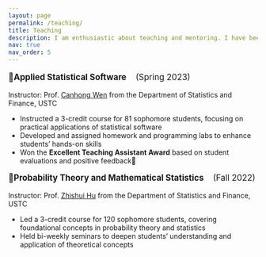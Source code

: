 ```yaml
---
layout: page
permalink: /teaching/
title: Teaching
description: I am enthusiastic about teaching and mentoring. I have been a teaching assistant for the following courses at USTC.
nav: true
nav_order: 5
---
```


<p style="font-size: 1.2em;">&#127775;<strong>Applied Statistical Software</strong> &nbsp;&nbsp;&nbsp;(Spring 2023)</p>
<p>Instructor: Prof. <a href="https://bs.ustc.edu.cn/english/profile-352.html">Canhong Wen</a> from the Department of Statistics and Finance, USTC</p>
<ul>
    <li>Instructed a 3-credit course for 81 sophomore students, focusing on practical applications of statistical software</li>
    <li>Developed and assigned homework and programming labs to enhance students’ hands-on skills</li>
    <li>Won the <strong>Excellent Teaching Assistant Award</strong> based on student evaluations and positive feedback&#127881;</li>
</ul>

<p style="font-size: 1.2em;">&#127775;<strong>Probability Theory and Mathematical Statistics</strong> &nbsp;&nbsp;&nbsp;(Fall 2022)</p>
<p>Instructor: Prof. <a href="https://bs.ustc.edu.cn/english/profile-99.html">Zhishui Hu</a> from the Department of Statistics and Finance, USTC</p>
<ul>
    <li>Led a 3-credit course for 120 sophomore students, covering foundational concepts in probability theory and statistics</li>
    <li>Held bi-weekly seminars to deepen students’ understanding and application of theoretical concepts</li>
</ul>